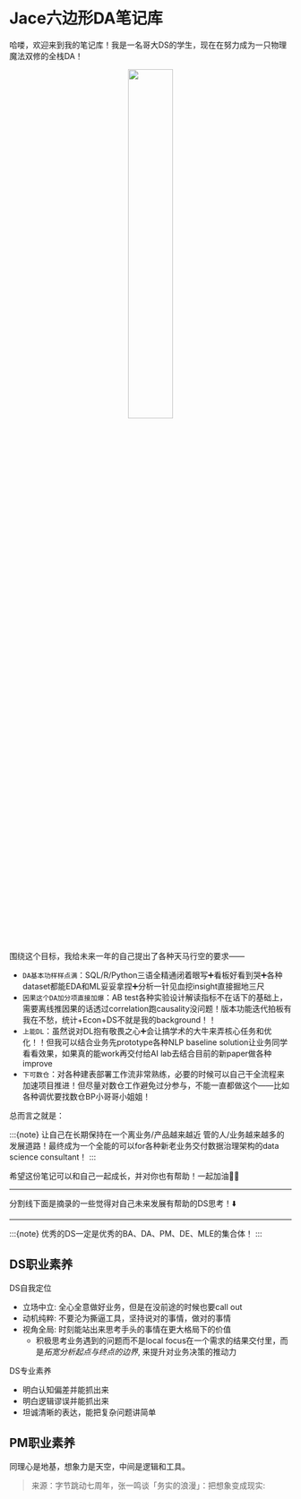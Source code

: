 # Jace六边形DA笔记库

哈喽，欢迎来到我的笔记库！我是一名哥大DS的学生，现在在努力成为一只物理魔法双修的全栈DA！

<center><img src="https://cdn.mathpix.com/snip/images/xNWgOsmBVBmEF-_XOMDOj9YBO4QD4uqSFGyLYWJnsow.original.fullsize.png" width="40%"/></center>

围绕这个目标，我给未来一年的自己提出了各种天马行空的要求——
- `DA基本功样样点满`：SQL/R/Python三语全精通闭着眼写➕看板好看到哭➕各种dataset都能EDA和ML妥妥拿捏➕分析一针见血挖insight直接掘地三尺
- `因果这个DA加分项直接加爆`：AB test各种实验设计解读指标不在话下的基础上，需要离线推因果的话透过correlation跑causality没问题！版本功能迭代拍板有我在不愁，统计+Econ+DS不就是我的background！！
- `上能DL`：虽然说对DL抱有敬畏之心➕会让搞学术的大牛来弄核心任务和优化！！但我可以结合业务先prototype各种NLP baseline solution让业务同学看看效果，如果真的能work再交付给AI lab去结合目前的新paper做各种improve
- `下可数仓`：对各种建表部署工作流非常熟练，必要的时候可以自己干全流程来加速项目推进！但尽量对数仓工作避免过分参与，不能一直都做这个——比如各种调优要找数仓BP小哥哥小姐姐！

总而言之就是：

:::{note}
让自己在长期保持在一个离业务/产品越来越近 管的人/业务越来越多的发展道路！最终成为一个全能的可以for各种新老业务交付数据治理架构的data science consultant！
:::



希望这份笔记可以和自己一起成长，并对你也有帮助！一起加油💪💪

---

分割线下面是摘录的一些觉得对自己未来发展有帮助的DS思考！⬇️

---

:::{note}
优秀的DS一定是优秀的BA、DA、PM、DE、MLE的集合体！
:::

## DS职业素养

DS自我定位
- 立场中立: 全心全意做好业务，但是在没前途的时候也要call out
- 动机纯粹: 不要沦为撕逼工具，坚持说对的事情，做对的事情
- 视角全局: 时刻能站出来思考手头的事情在更大格局下的价值
    - 积极思考业务遇到的问题而不是local focus在一个需求的结果交付里，而是*拓宽分析起点与终点的边界*, 来提升对业务决策的推动力

DS专业素养
- 明白认知偏差并能抓出来
- 明白逻辑谬误并能抓出来
- 坦诚清晰的表达，能把复杂问题讲简单

## PM职业素养

同理心是地基，想象力是天空，中间是逻辑和工具。
> 来源：字节跳动七周年，张一鸣谈「务实的浪漫」：把想象变成现实:

